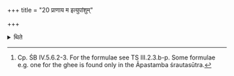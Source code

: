 +++
title = "20 प्राणाय म इत्युपांशुम्"

+++

<details><summary>थिते</summary>

20. with prāṇāya me ... the Upāṁśu (-scoop); with apānāya me... the Antaryāma (-scoop); with vyānāya me ... the Upāṁśusavana(-stone); with vāce me ... the Aindravāyava (-scoop), with dakṣakratubhyāṁ me.., the Maitrāvaruṇa (-scoop); with cakṣurbhyaṁ me... the Śukra and manthin (-scoops); with śrotrāya me... the Āśvina (-scoop), with ātmane me... the Āgrayaṇa (-scoop), with aṅgebhyo me... the Ukthya (-scoop), with āyuṣe me.. the Dhruva (scoop), with tejase me.. the ghees (in the ladles), with paśubhyo me... the spotted ghee (Pr̥ṣadājya: mixture of curds and ghee); with puṣṭyai me varcodāḥ all the scoops, with stanābhyāṁ me varcodau... the R̥tucups, with tejase me.. ojase me... varcase me.. and vīryāya me... the three Atigrāhya (-scoops) and the Ṣodaśin (-scoop) respectively each with one of these formulae, with viṣṇorjatharamasi... the Droṇakalaśa, with indrasya... the Āhavanīya, with viśveṣāṁ devānām... the Pūtabhr̥t.[^1]   

[^1]: Cp. ŚB IV.5.6.2-3. For the formulae see TS III.2.3.b-p. Some formulae e.g. one for the ghee is found only in the Āpastamba śrautasūtra.  
</details>
